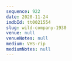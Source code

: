 ```yaml
---
sequence: 922
date: 2020-11-24
imdbId: tt0021554
slug: wild-company-1930
venue: null
venueNotes: null
medium: VHS-rip
mediumNotes: null
---
```

